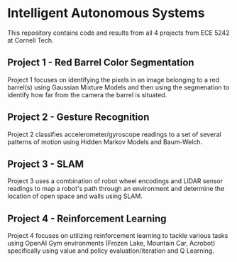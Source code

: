 # Intelligent Autonomous Systems

This repository contains code and results from all 4 projects from ECE 5242 at Cornell Tech.

## Project 1 - Red Barrel Color Segmentation

Project 1 focuses on identifying the pixels in an image belonging to a red barrel(s) using Gaussian Mixture Models and then using the segmenation to identify how far from the camera the barrel is situated.

## Project 2 - Gesture Recognition

Project 2 classifies accelerometer/gyroscope readings to a set of several patterns of motion using Hidden Markov Models and Baum-Welch.

## Project 3 - SLAM

Project 3 uses a combination of robot wheel encodings and LIDAR sensor readings to map a robot's path through an environment and determine the location of open space and walls using SLAM.

## Project 4 - Reinforcement Learning

Project 4 focuses on utilizing reinforcement learning to tackle various tasks using OpenAI Gym environments (Frozen Lake, Mountain Car, Acrobot) specifically using value and policy evaluation/iteration and Q Learning.